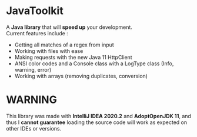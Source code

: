 # JavaToolkit
A **Java library** that will **speed up** your development.<br/>
Current features include :<br/>
- Getting all matches of a regex from input
- Working with files with ease
- Making requests with the new Java 11 HttpClient
- ANSI color codes and a Console class with a LogType class (Info, warning, error)
- Working with arrays (removing duplicates, conversion)

# WARNING
This library was made with **IntelliJ IDEA 2020.2** and **AdoptOpenJDK 11**, and thus I **cannot guarantee** loading the source code will work as expected on other IDEs or versions.
